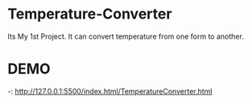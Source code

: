 # Temperature-Converter
Its My 1st Project.
It can convert temperature from one form to another.
# DEMO
-: http://127.0.0.1:5500/index.html/TemperatureConverter.html
